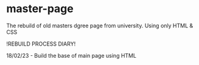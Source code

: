 # master-page
The rebuild of old masters dgree page from university. Using only HTML &amp; CSS

!REBUILD PROCESS DIARY!

18/02/23 - Build the base of main page using HTML
